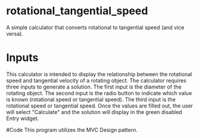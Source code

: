 # rotational_tangential_speed
A simple calculator that converts rotational to tangential speed (and vice versa).

# Inputs
This calculator is intended to display the relationship between the rotational speed and tangential velocity of a rotating object. The calculator requires three inputs to generate a solution. The first input is the diameter of the rotating object. The second input is the radio button to indicate which value is known (rotational speed or tangential speed). The third input is the rotational speed or tangential speed. Once the values are filled out, the user will select "Calculate" and the solution will display in the green disabled Entry widget.

#Code
This program utilizes the MVC Design pattern.
